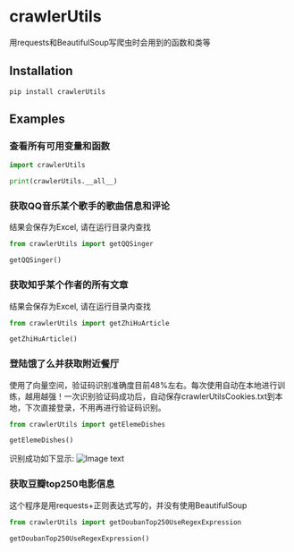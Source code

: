 # crawlerUtils
用requests和BeautifulSoup写爬虫时会用到的函数和类等

## Installation
```shell
pip install crawlerUtils
```

## Examples

### 查看所有可用变量和函数
```python
import crawlerUtils

print(crawlerUtils.__all__)
```

### 获取QQ音乐某个歌手的歌曲信息和评论
结果会保存为Excel, 请在运行目录内查找
```python
from crawlerUtils import getQQSinger

getQQSinger()
```

### 获取知乎某个作者的所有文章
结果会保存为Excel, 请在运行目录内查找
```python
from crawlerUtils import getZhiHuArticle

getZhiHuArticle()
```

### 登陆饿了么并获取附近餐厅
使用了向量空间，验证码识别准确度目前48%左右。每次使用自动在本地进行训练，越用越强！一次识别验证码成功后，自动保存crawlerUtilsCookies.txt到本地，下次直接登录，不用再进行验证码识别。
```python
from crawlerUtils import getElemeDishes

getElemeDishes()
```

识别成功如下显示:
![Image text](https://img-blog.csdnimg.cn/2019030221472810.png?x-oss-process=image/watermark,type_ZmFuZ3poZW5naGVpdGk,shadow_10,text_aHR0cHM6Ly9ibG9nLmNzZG4ubmV0L3dlaXhpbl80MTg0NTUzMw==,size_16,color_FFFFFF,t_70)


### 获取豆瓣top250电影信息
这个程序是用requests+正则表达式写的，并没有使用BeautifulSoup
```python
from crawlerUtils import getDoubanTop250UseRegexExpression

getDoubanTop250UseRegexExpression()
```